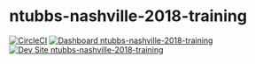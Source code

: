 # ntubbs-nashville-2018-training

[![CircleCI](https://circleci.com/gh/nashville-2018-training/ntubbs-nashville-2018-training.svg?style=shield)](https://circleci.com/gh/nashville-2018-training/ntubbs-nashville-2018-training)
[![Dashboard ntubbs-nashville-2018-training](https://img.shields.io/badge/dashboard-ntubbs_nashville_2018_training-yellow.svg)](https://dashboard.pantheon.io/sites/9caf7e76-b7b2-4fd5-9313-375116d800ba#dev/code)
[![Dev Site ntubbs-nashville-2018-training](https://img.shields.io/badge/site-ntubbs_nashville_2018_training-blue.svg)](http://dev-ntubbs-nashville-2018-training.pantheonsite.io/)